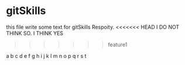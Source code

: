 # gitSkills
this file write some text for gitSkills Respoity.
<<<<<<< HEAD
I DO NOT THINK SO.
I THINK YES
>>>>>>> feature1



a b c d e f g h i j k l m n o p q r s t
